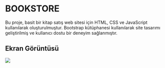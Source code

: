 <h1>BOOKSTORE</h1>

Bu proje, basit bir kitap satış web sitesi için HTML, CSS ve JavaScript kullanılarak oluşturulmuştur. Bootstrap kütüphanesi kullanılarak site tasarımı geliştirilmiş ve kullanıcı dostu bir deneyim sağlanmıştır.

<h2>Ekran Görüntüsü</h2>

![](ekran.gif)

